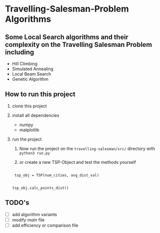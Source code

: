 # Travelling-Salesman-Problem Algorithms

## Some Local Search algorithms and their complexity on the Travelling Salesman Problem including

* Hill Climbing
* Simulated Annealing
* Local Beam Search
* Genetic Algorithm



## How to run this project

1. clone this project

2. install all dependencies
    * numpy
    * matplotlib

3. run the project
    1. Now run the project on the `travelling-salesman/src/` directory with 
   `python3 run.py`

    2. or create a new TSP-Object and test the methods yourself <br>
   <code>
    tsp_obj = TSP(num_cities, avg_dist_val)

    tsp_obj.calc_points_dist()
    </code>



## TODO's

- [ ] add algorithm variants
- [ ] modify *main* file
- [ ] add efficiency or comparison file